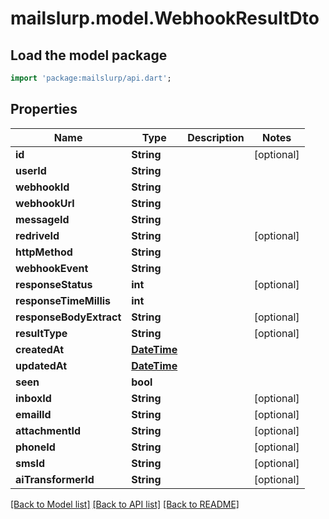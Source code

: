 # mailslurp.model.WebhookResultDto

## Load the model package
```dart
import 'package:mailslurp/api.dart';
```

## Properties
Name | Type | Description | Notes
------------ | ------------- | ------------- | -------------
**id** | **String** |  | [optional] 
**userId** | **String** |  | 
**webhookId** | **String** |  | 
**webhookUrl** | **String** |  | 
**messageId** | **String** |  | 
**redriveId** | **String** |  | [optional] 
**httpMethod** | **String** |  | 
**webhookEvent** | **String** |  | 
**responseStatus** | **int** |  | [optional] 
**responseTimeMillis** | **int** |  | 
**responseBodyExtract** | **String** |  | [optional] 
**resultType** | **String** |  | [optional] 
**createdAt** | [**DateTime**](DateTime) |  | 
**updatedAt** | [**DateTime**](DateTime) |  | 
**seen** | **bool** |  | 
**inboxId** | **String** |  | [optional] 
**emailId** | **String** |  | [optional] 
**attachmentId** | **String** |  | [optional] 
**phoneId** | **String** |  | [optional] 
**smsId** | **String** |  | [optional] 
**aiTransformerId** | **String** |  | [optional] 

[[Back to Model list]](../README#documentation-for-models) [[Back to API list]](../README#documentation-for-api-endpoints) [[Back to README]](../README)


